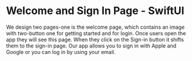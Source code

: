 # Welcome and Sign In Page - SwiftUI 


We design two pages-one is the welcome page, which contains an image with two-button one for getting started and for login. Once users open the app they will see this page. When they click on the Sign-in button it shifts them to the sign-in page. Our app allows you to sign in with Apple and Google or you can log in by using your email.
